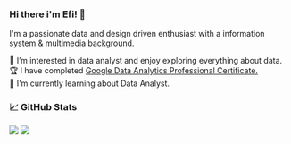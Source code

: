### Hi there i'm Efi! 👋
<!--<img src="https://ibb.co/6XFsB5j"/><br> -->
I'm a passionate data and design driven enthusiast with a information system & multimedia background.

👀 I’m interested in data analyst and enjoy exploring everything about data.<br>
🏆 I have completed <a href = "https://coursera.org/share/1c85690bb0cf62dafa0a7eeec6789827">Google Data Analytics Professional Certificate.<br></a>
📖 I'm currently learning about Data Analyst.<br>


### 📈 GitHub Stats
<!--<p align="center"><img src="https://www.codewars.com/users/frihartiniefi/badges/large"><br /><br /> -->
  <!-- <img src="https://github-readme-stats.vercel.app/api?username=frihartiniefi&show_icons=true&include_all_commits=true&theme=monokai" alt="hossein heydari's GitHub stats" /><br /><br /> -->
  <img src="https://github-readme-streak-stats.herokuapp.com/?user=frihartiniefi&theme=monokai"/>
  <img src="https://github-readme-stats.vercel.app/api/top-langs/?username=frihartiniefi&layout=compact&theme=monokai&langs_count=12"/><br /><br />
</p>


<!--
**frihartiniefi/frihartiniefi** is a ✨ _special_ ✨ repository because its `README.md` (this file) appears on your GitHub profile.

Here are some ideas to get you started:

- 🔭 I’m currently working on ...
- 🌱 I’m currently learning ...
- 👯 I’m looking to collaborate on ...
- 🤔 I’m looking for help with ...
- 💬 Ask me about ...
- 📫 How to reach me: ...
- 😄 Pronouns: ...
- ⚡ Fun fact: ...
-->

